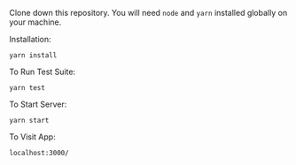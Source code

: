 Clone down this repository. You will need `node` and `yarn` installed globally on your machine.  

Installation:

`yarn install`  

To Run Test Suite:  

`yarn test`  

To Start Server:

`yarn start`  

To Visit App:

`localhost:3000/` 
